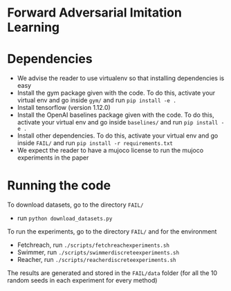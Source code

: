 # Forward Adversarial Imitation Learning

# Dependencies

* We advise the reader to use virtualenv so that installing dependencies is easy
* Install the gym package given with the code. To do this, activate your virtual env and go inside `gym/` and run `pip install -e .`
* Install tensorflow (version 1.12.0)
* Install the OpenAI baselines package given with the code. To do this, activate your virtual env and go inside `baselines/` and run `pip install -e .`
* Install other dependencies. To do this, activate your virtual env and go inside `FAIL/` and run `pip install -r requirements.txt`
* We expect the reader to have a mujoco license to run the mujoco experiments in the paper

# Running the code

To download datasets, go to the directory `FAIL/`
  * run `python download_datasets.py`

To run the experiments, go to the directory `FAIL/` and for the environment
  * Fetchreach, run `./scripts/fetchreachexperiments.sh`
  * Swimmer, run `./scripts/swimmerdiscreteexperiments.sh`
  * Reacher, run `./scripts/reacherdiscreteexperiments.sh`
  
The results are generated and stored in the `FAIL/data` folder (for all the 10 random seeds in each experiment for every method)
